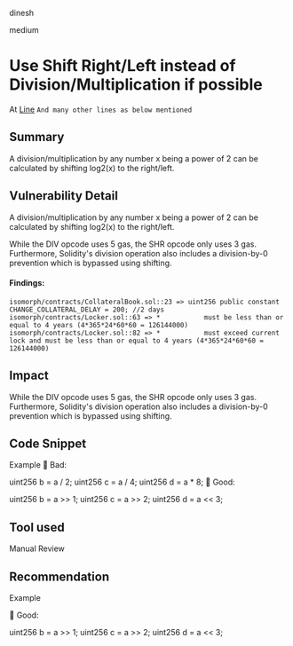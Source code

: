 dinesh

medium

# Use Shift Right/Left instead of Division/Multiplication if possible

At [Line](https://github.com/kree-dotcom/isomorph/blob/789338c8979ab75b8187781a2500908bb26dcdea/contracts/Locker.sol#L82)
`And many other lines as below mentioned`

## Summary
A division/multiplication by any number x being a power of 2 can be calculated by shifting log2(x) to the right/left.

## Vulnerability Detail
A division/multiplication by any number x being a power of 2 can be calculated by shifting log2(x) to the right/left.

While the DIV opcode uses 5 gas, the SHR opcode only uses 3 gas. Furthermore, Solidity's division operation also includes a division-by-0 prevention which is bypassed using shifting.

#### Findings:
```solidity
isomorph/contracts/CollateralBook.sol::23 => uint256 public constant CHANGE_COLLATERAL_DELAY = 200; //2 days
isomorph/contracts/Locker.sol::63 => *           must be less than or equal to 4 years (4*365*24*60*60 = 126144000)
isomorph/contracts/Locker.sol::82 => *           must exceed current lock and must be less than or equal to 4 years (4*365*24*60*60 = 126144000)
```

## Impact
While the DIV opcode uses 5 gas, the SHR opcode only uses 3 gas. Furthermore, Solidity's division operation also includes a division-by-0 prevention which is bypassed using shifting.

## Code Snippet
Example
🤦 Bad:

uint256 b = a / 2;
uint256 c = a / 4;
uint256 d = a * 8;
🚀 Good:

uint256 b = a >> 1;
uint256 c = a >> 2;
uint256 d = a << 3;

## Tool used

Manual Review

## Recommendation
Example

🚀 Good:

uint256 b = a >> 1;
uint256 c = a >> 2;
uint256 d = a << 3;
